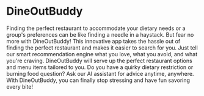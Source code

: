 # DineOutBuddy

Finding the perfect restaurant to accommodate your dietary needs or a group's preferences can be like finding a needle in a haystack. But fear no more with DineOutBuddy! This innovative app takes the hassle out of finding the perfect restaurant and makes it easier to search for you. Just tell our smart recommendation engine what you love, what you avoid, and what you're craving. DineOutBuddy will serve up the perfect restaurant options and menu items tailored to you. Do you have a quirky dietary restriction or burning food question? Ask our AI assistant for advice anytime, anywhere. With DineOutBuddy, you can finally stop stressing and have fun savoring every bite!
